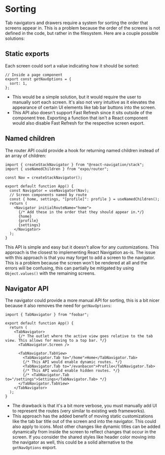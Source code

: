 # Sorting

Tab navigators and drawers require a system for sorting the order that screens appear in. This is a problem because the order of the screens is not defined in the code, but rather in the filesystem. Here are a couple possible solutions:

## Static exports

Each screen could sort a value indicating how it should be sorted:

```tsx
// Inside a page component
export const getNavOptions = {
  sort: 1,
};
```

- This would be a simple solution, but it would require the user to manually sort each screen. It's also not very intuitive as it elevates the appearance of certain UI elements like tab bar buttons into the screen.
- This API also doesn't support Fast Refresh since it sits outside of the component tree. Exporting a function that isn't a React component would also disable Fast Refresh for the respective screen export.

## Named children

The router API could provide a hook for returning named children instead of an array of children:

```tsx
import { createStackNavigator } from "@react-navigation/stack";
import { useNamedChildren } from "expo/router";

const Nav = createStackNavigator();

export default function App() {
  const Navigator = useNavigator(Nav);
  // Screen components named by route
  const { home, settings, "[profile]": profile } = useNamedChildren();
  return (
    <Navigator initialRouteName="home">
      {/* Add these in the order that they should appear in.*/}
      {home}
      {profile}
      {settings}
    </Navigator>
  );
}
```

This API is simple and easy but it doesn't allow for any customizations. This approach is the closest to implementing React Navigation as-is.
The issue with this approach is that you may forget to add a screen to the navigator. This is a problem because the screen won't be rendered at all and the errors will be confusing, this can partially be mitigated by using `Object.values()` with the remaining screens.

## Navigator API

The navigator could provide a more manual API for sorting, this is a bit nicer because it also removes the need for `getNavOptions`:

```tsx
import { TabNavigator } from "foobar";

export default function App() {
  return (
    <TabNavigator>
      {/* The outlet where the active view goes relative to the tab view. This allows for moving to a top bar. */}
      <TabNavigator.Screen />

      <TabNavigator.TabView>
        <TabNavigator.Tab to="/home">Home</TabNavigator.Tab>
        {/* This API would enable dynamic routes. */}
        <TabNavigator.Tab to="/evanbacon">Profile</TabNavigator.Tab>
        {/* This API would enable hidden routes. */}
        {/* <TabNavigator.Tab to="/settings">Settings</TabNavigator.Tab> */}
      </TabNavigator.TabView>
    </TabNavigator>
  );
}
```

- The drawback is that it's a bit more verbose, you must manually add UI to represent the routes (very similar to existing web frameworks).
- This approach has the added benefit of moving static customizations like the tab bar title out of the screen and into the navigator. This could also apply to icons. Most other changes like dynamic titles can be added dynamically from inside the screen to reflect changes that occur in the screen. If you consider the shared styles like header color moving into the navigator as well, this could be a solid alternative to the `getNavOptions` export.
